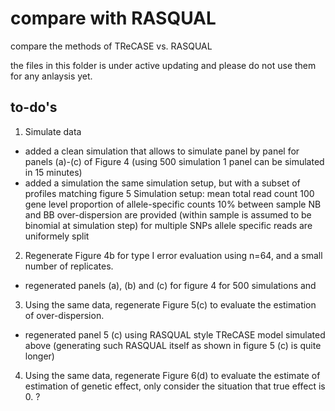 # compare with RASQUAL
compare the methods of TReCASE vs. RASQUAL  

the files in this folder is under active updating and please do not use them for any anlaysis yet. 

## to-do's

1. Simulate data
- added a clean simulation that allows to simulate panel by panel for panels (a)-(c) of Figure 4 (using 500 simulation 1 panel can be simulated in 15 minutes)
- added a simulation the same simulation setup, but with a subset of profiles matching figure 5
Simulation setup:
mean total read count 100
gene level proportion of allele-specific counts 10%
between sample NB and BB over-dispersion are provided (within sample is assumed to be binomial at simulation step)
for multiple SNPs allele specific reads are uniformely split
 
2. Regenerate Figure 4b for type I error evaluation using n=64, and a small number of replicates. 
- regenerated panels (a), (b) and (c) for figure 4 for 500 simulations and 

3. Using the same data, regenerate Figure 5(c) to evaluate the estimation of over-dispersion. 
- regenerated panel 5 (c) using RASQUAL style TReCASE model simulated above (generating such RASQUAL itself as shown in figure 5 (c) is quite longer)

4. Using the same data, regenerate Figure 6(d) to evaluate the estimate of estimation of genetic effect, only consider the situation that true effect is 0. 
?